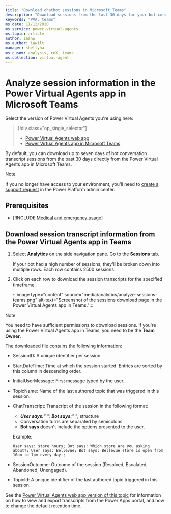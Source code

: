 ```yaml
---
title: "Download chatbot sessions in Microsoft Teams"
description: "Download sessions from the last 30 days for your bot conversations."
keywords: "PVA, teams"
ms.date: 11/12/2020
ms.service: power-virtual-agents
ms.topic: article
author: iaanw
ms.author: iawilt
manager: shellyha
ms.cusom: analysis, ceX, teams
ms.collection: virtual-agent
---
```



# Analyze session information in the Power Virtual Agents app in Microsoft Teams

Select the version of Power Virtual Agents you're using here:

> [!div class="op_single_selector"]
> - [Power Virtual Agents web app](../analytics-sessions.md)
> - [Power Virtual Agents app in Microsoft Teams](analytics-sessions-teams.md)





By default, you can download up to seven days of bot conversation transcript sessions from the past 30 days directly from the Power Virtual Agents app in Microsoft Teams.



>[!NOTE]
>If you no longer have access to your environment, you'll need to [create a support request](https://admin.powerplatform.microsoft.com/support) in the Power Platform admin center.

## Prerequisites

- [!INCLUDE [Medical and emergency usage](includes/pva-usage-limitations-teams.md)]


## Download session transcript information from the Power Virtual Agents app in Teams

1. Select **Analytics** on the side navigation pane. Go to the **Sessions** tab. 

    If your bot had a high number of sessions, they'll be broken down into multiple rows. Each row contains 2500 sessions. 

1. Click on each row to download the session transcripts for the specified timeframe.

    :::image type="content" source="media/analytics/analyze-sessions-teams.png" alt-text="Screenshot of the sessions download page in the Power Virtual Agents app in Teams.":::

>[!NOTE]
>You need to have sufficient permissions to download sessions. If you're using the Power Virtual Agents app in Teams, you need to be the **Team Owner**.

The downloaded file contains the following information: 

- SessionID: A unique identifier per session. 

- StartDateTime: Time at which the session started. Entries are sorted by this column in descending order. 

- InitialUserMessage: First message typed by the user.

- TopicName: Name of the last authored topic that was triggered in this session. 

- ChatTranscript: Transcript of the session in the following format:
    - ***User says:**" "; **Bot says:**" ";* structure
    - Conversation turns are separated by semicolons
    - **Bot says** doesn't include the options presented to the user.
    
    Example: 
    ```
    User says: store hours; Bot says: Which store are you asking about?; User says: Bellevue; Bot says: Bellevue store is open from 10am to 7pm every day.;
    ```

- SessionOutcome: Outcome of the session (Resolved, Escalated, Abandoned, Unengaged).

- TopicId: A unique identifier of the last authored topic triggered in this session. 


See the [Power Virtual Agents web app version of this topic](../analytics-sessions.md) for information on how to view and export transcripts from the Power Apps portal, and how to change the default retention time.




